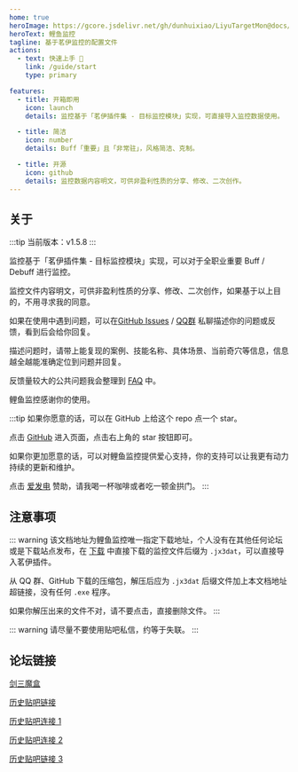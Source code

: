 ```yaml
---
home: true
heroImage: https://gcore.jsdelivr.net/gh/dunhuixiao/LiyuTargetMon@docs/image/home.jpg
heroText: 鲤鱼监控
tagline: 基于茗伊监控的配置文件
actions:
  - text: 快速上手 🍻
    link: /guide/start
    type: primary

features:
  - title: 开箱即用
    icon: launch
    details: 监控基于「茗伊插件集 - 目标监控模块」实现，可直接导入监控数据使用。

  - title: 简洁
    icon: number
    details: Buff「重要」且「非常驻」，风格简洁、克制。

  - title: 开源
    icon: github
    details: 监控数据内容明文，可供非盈利性质的分享、修改、二次创作。
---
```


## 关于
:::tip
当前版本：v1.5.8
:::

监控基于「茗伊插件集 - 目标监控模块」实现，可以对于全职业重要 Buff / Debuff 进行监控。

监控文件内容明文，可供非盈利性质的分享、修改、二次创作，如果基于以上目的，不用寻求我的同意。

如果在使用中遇到问题，可以在[GitHub Issues](https://github.com/dunhuixiao/LiyuTargetMon/issues) / [QQ群](https://jq.qq.com/?_wv=1027&k=jmw5fLpn) 私聊描述你的问题或反馈，看到后会给你回复。

描述问题时，请带上能复现的案例、技能名称、具体场景、当前奇穴等信息，信息越全越能准确定位到问题并回复。

反馈量较大的公共问题我会整理到 [FAQ](faq.md) 中。

鲤鱼监控感谢你的使用。

:::tip
如果你愿意的话，可以在 GitHub 上给这个 repo 点一个 star。

点击 [GitHub](https://github.com/dunhuixiao/LiyuTargetMon) 进入页面，点击右上角的 star 按钮即可。

如果你更加愿意的话，可以对鲤鱼监控提供爱心支持，你的支持可以让我更有动力持续的更新和维护。

点击 [爱发电](https://afdian.com/a/cookie_mango) 赞助，请我喝一杯咖啡或者吃一顿金拱门。
:::

## 注意事项

::: warning
该文档地址为鲤鱼监控唯一指定下载地址，个人没有在其他任何论坛或是下载站点发布，在 [下载](guide/download.md) 中直接下载的监控文件后缀为 `.jx3dat`，可以直接导入茗伊插件。

从 QQ 群、GitHub 下载的压缩包，解压后应为 `.jx3dat` 后缀文件加上本文档地址超链接，没有任何 `.exe` 程序。

如果你解压出来的文件不对，请不要点击，直接删除文件。
:::

::: warning
请尽量不要使用贴吧私信，约等于失联。
:::

## 论坛链接

[剑三魔盒](https://www.jx3box.com/dbm/pkg/1287)

[历史贴吧链接](https://tieba.baidu.com/p/6470946492?see_lz=1)

[历史贴吧连接 1](https://tieba.baidu.com/p/5464592160?see_lz=1)

[历史贴吧连接 2](https://tieba.baidu.com/p/5314050246?see_lz=1)

[历史贴吧链接 3](https://tieba.baidu.com/p/6323130138?pn=1)
